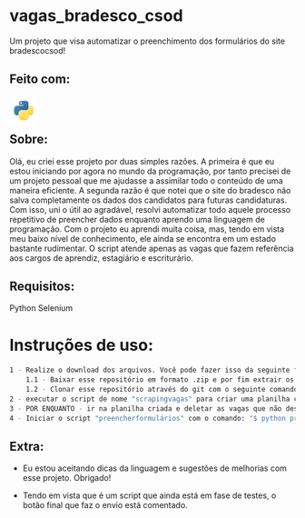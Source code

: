 # vagas_bradesco_csod
 Um projeto que visa automatizar o preenchimento dos formulários do site bradescocsod!


## Feito com:

 <img align="left" alt="Python" width="50px" src="https://raw.githubusercontent.com/github/explore/80688e429a7d4ef2fca1e82350fe8e3517d3494d/topics/python/python.png" />

  <br>
  <br>

## Sobre:

  Olá, eu criei esse projeto por duas simples razões. A primeira é que eu estou iniciando por agora no mundo da programação, por tanto precisei de um projeto pessoal que me ajudasse a assimilar todo o conteúdo de uma maneira eficiente. A segunda razão é que notei que o site do bradesco não salva completamente os dados dos candidatos para futuras candidaturas. Com isso, uni o útil ao agradável, resolvi automatizar todo aquele processo repetitivo de preencher dados enquanto aprendo uma linguagem de programação.
  Com o projeto eu aprendi muita coisa, mas, tendo em vista meu baixo nível de conhecimento, ele ainda se encontra em um estado bastante rudimentar.
  O script atende apenas as vagas que fazem referência aos cargos de aprendiz, estagiário e escriturário.


## Requisitos:
Python
Selenium

# Instruções de uso:

```sh
1 - Realize o download dos arquivos. Você pode fazer isso da seguinte forma:
    1.1 - Baixar esse repositório em formato .zip e por fim extrair os arquivos para uma pasta de sua preferência.
    1.2 - Clonar esse repositório através do git com o seguinte comando: "$ git clone https://github.com/MauPxt/vagas_bradesco_csod"
2 - executar o script de nome "scrapingvagas" para criar uma planilha com o link de todas as vagas filtradas para o cargo de aprendiz, estagiário e escriturário.
3 - POR ENQUANTO - ir na planilha criada e deletar as vagas que não deseja se candidatar.
4 - Iniciar o script "preencherformulários" com o comando: "$ python preencherformulários.py"
```

## Extra:
* Eu estou aceitando dicas da linguagem e sugestões de melhorias com esse projeto. Obrigado!


* Tendo em vista que é um script que ainda está em fase de testes, o botão final que faz o envio está comentado.